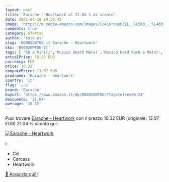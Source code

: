 ```yaml
---
layout: post
title: 'Earache - Heartwork al 21.04 % di sconto'
date: 2021-04-18 19:38:42
image: 'https://m.media-amazon.com/images/I/41nreuoHZZL._SL500_._SL400_.jpg'
comments: true
category: ofertas
author: 'tole.es'
slug: 'B00026WT0G-it Earache - Heartwork'
sku: 'B00026WT0G-it'
tags: [ 'CD e Vinili','Musica Death Metal','Musica Hard Rock e Metal','Musica Heavy Metal','Musica Thrash e Speed Metal','earache', ]
actualPrice: 10.32 EUR
currency: EUR
price: 10.32
comparePrice: 13.07 EUR
prodname: 'Earache - Heartwork'
country: 'it'
flag: '🇮🇹'
brand: 'Earache'
buyurl: 'https://www.amazon.it/dp/B00026WT0G/?tag=tolees00-21'
descuento: '21.04'
average: '10.32'
---
```


Puoi trovare [Earache - Heartwork](https://www.amazon.it/dp/B00026WT0G/?tag=tolees00-21) con il prezzo 10.32 EUR (originale: 13.07 EUR) 21.04 % sconto qui:

[![Earache - Heartwork](https://m.media-amazon.com/images/I/41nreuoHZZL._SL500_._SL400_.jpg)](https://www.amazon.it/dp/B00026WT0G/?tag=tolees00-21)

ℹ️:

- Cd
- Carcass
- Heartwork

[🛒 Acquista qui!!](https://www.amazon.it/dp/B00026WT0G/?tag=tolees00-21)
